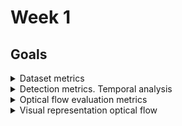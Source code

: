 # Week 1

## Goals

<details>
<summary>Dataset metrics</summary>
 <p>Content 1 
  
   Content 1
   Content 1 
   Content 1</p>
</details>

<details>
<summary>Detection metrics. Temporal analysis</summary>
 <p>Content 1 
  
   Content 1
   Content 1 
   Content 1</p>
</details>

<details>
<summary>Optical flow evaluation metrics</summary>
 <p>Content 1 
  
   Content 1
   Content 1 
   Content 1</p>
</details>

<details>
<summary>Visual representation optical flow</summary>
 <p>Content 1 
  
   Content 1
   Content 1 
   Content 1</p>
</details>
